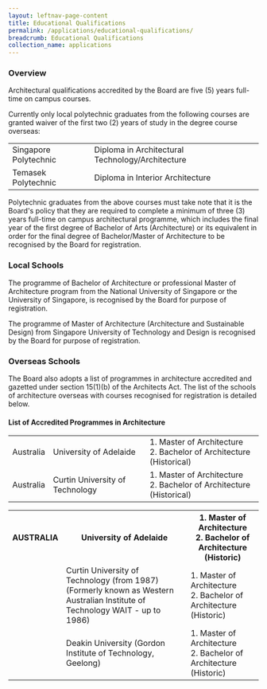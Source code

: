 ```yaml
---
layout: leftnav-page-content
title: Educational Qualifications
permalink: /applications/educational-qualifications/
breadcrumb: Educational Qualifications
collection_name: applications
---
```


### **Overview**

Architectural qualifications accredited by the Board are five (5) years full-time on campus courses.

Currently only local polytechnic graduates from the following courses are granted waiver of the first two (2) years of study in the degree course overseas:

<table class="table-v">
  <tr>
    <td>Singapore Polytechnic</td>
    <td>Diploma in Architectural Technology/Architecture</td>
  </tr>
  <tr>
    <td>Temasek Polytechnic</td>
    <td>Diploma in Interior Architecture</td>
  </tr>
</table>

Polytechnic graduates from the above courses must take note that it is the Board's policy that they are required to complete a minimum of three (3) years full-time on campus architectural programme, which includes the final year of the first degree of Bachelor of Arts (Architecture) or its equivalent in order for the final degree of Bachelor/Master of Architecture to be recognised by the Board for registration.

### **Local Schools**

The programme of Bachelor of Architecture or professional Master of Architecture program from the National University of Singapore or the University of Singapore, is recognised by the Board for purpose of registration.

The programme of Master of Architecture (Architecture and Sustainable Design) from Singapore University of Technology and Design is recognised by the Board for purpose of registration.

### **Overseas Schools**

The Board also adopts a list of programmes in architecture accredited and gazetted under section 15(1)(b) of the Architects Act. The list of the schools of architecture overseas with courses recognised for registration is detailed below.

#### **List of Accredited Programmes in Architecture**

<table class="table-v">
  <tr>
    <td>Australia</td>
    <td>University of Adelaide</td>
    <td>1. Master of Architecture <br>
    	2. Bachelor of Architecture (Historical)</td>
  </tr>
  <tr>
    <td>Australia</td>
    <td>Curtin University of Technology</td>
    <td>1. Master of Architecture <br>
    	2. Bachelor of Architecture (Historical)</td>
  </tr>
</table>

<table>
  <tr>
    <th>AUSTRALIA</th>
    <th>University of Adelaide</th>
    <th>1. Master of Architecture<br>2. Bachelor of Architecture (Historic)</th>
  </tr>
  <tr>
    <td></td>
    <td>Curtin University of Technology (from 1987) (Formerly known as Western Australian Institute of Technology WAIT - up to 1986)</td>
    <td>1. Master of Architecture<br>2. Bachelor of Architecture (Historic)</td>
  </tr>
  <tr>
    <td></td>
    <td>Deakin University (Gordon Institute of Technology, Geelong)</td>
    <td>1. Master of Architecture<br>2. Bachelor of Architecture (Historic)</td>
  </tr>
</table>
